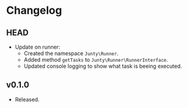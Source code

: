 Changelog
=========

## HEAD
* Update on runner:
  * Created the namespace ```Junty\Runner```.
  * Added method ```getTasks``` to ```Junty\Runner\RunnerInterface```.
  * Updated console logging to show what task is beeing executed.

## v0.1.0
* Released.
